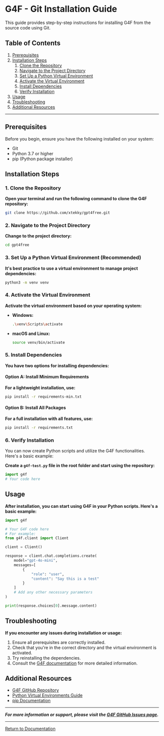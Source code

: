 # G4F - Git Installation Guide

This guide provides step-by-step instructions for installing G4F from the source code using Git.


## Table of Contents

1. [Prerequisites](#prerequisites)
2. [Installation Steps](#installation-steps)
   1. [Clone the Repository](#1-clone-the-repository)
   2. [Navigate to the Project Directory](#2-navigate-to-the-project-directory)
   3. [Set Up a Python Virtual Environment](#3-set-up-a-python-virtual-environment-recommended)
   4. [Activate the Virtual Environment](#4-activate-the-virtual-environment)
   5. [Install Dependencies](#5-install-dependencies)
   6. [Verify Installation](#6-verify-installation)
3. [Usage](#usage)
4. [Troubleshooting](#troubleshooting)
5. [Additional Resources](#additional-resources)

---

## Prerequisites

Before you begin, ensure you have the following installed on your system:
- Git
- Python 3.7 or higher
- pip (Python package installer)

## Installation Steps

### 1. Clone the Repository
**Open your terminal and run the following command to clone the G4F repository:**
```bash
git clone https://github.com/xtekky/gpt4free.git
```

### 2. Navigate to the Project Directory
**Change to the project directory:**
```bash
cd gpt4free
```

### 3. Set Up a Python Virtual Environment (Recommended)
**It's best practice to use a virtual environment to manage project dependencies:**
```bash
python3 -m venv venv
```

### 4. Activate the Virtual Environment
**Activate the virtual environment based on your operating system:**
- **Windows:**
  ```bash
  .\venv\Scripts\activate
  ```

- **macOS and Linux:**
  ```bash
  source venv/bin/activate
  ```

### 5. Install Dependencies
**You have two options for installing dependencies:**

#### Option A: Install Minimum Requirements
**For a lightweight installation, use:**
```bash
pip install -r requirements-min.txt
```

#### Option B: Install All Packages
**For a full installation with all features, use:**
```bash
pip install -r requirements.txt
```

### 6. Verify Installation
You can now create Python scripts and utilize the G4F functionalities. Here's a basic example:

**Create a `g4f-test.py` file in the root folder and start using the repository:**
```python
import g4f
# Your code here
```

## Usage
**After installation, you can start using G4F in your Python scripts. Here's a basic example:**
```python
import g4f

# Your G4F code here
# For example:
from g4f.client import Client

client = Client()

response = client.chat.completions.create(
    model="gpt-4o-mini",
    messages=[
        {
            "role": "user",
            "content": "Say this is a test"
        }
    ]
    # Add any other necessary parameters
)

print(response.choices[0].message.content)
```

## Troubleshooting
**If you encounter any issues during installation or usage:**
   1. Ensure all prerequisites are correctly installed.
   2. Check that you're in the correct directory and the virtual environment is activated.
   3. Try reinstalling the dependencies.
   4. Consult the [G4F documentation](/docs/main.html) for more detailed information.

## Additional Resources
   - [G4F GitHub Repository](https://github.com/xtekky/gpt4free)
   - [Python Virtual Environments Guide](https://docs.python.org/3/tutorial/venv.html)
   - [pip Documentation](https://pip.pypa.io/en/stable/)

---

**_For more information or support, please visit the [G4F GitHub Issues page](https://github.com/xtekky/gpt4free/issues)._**

---

[Return to Documentation](/docs/main)